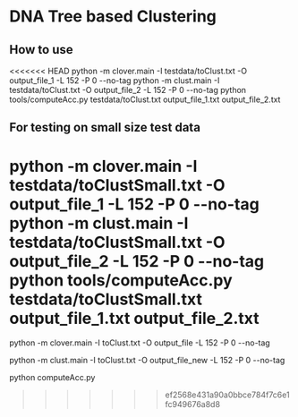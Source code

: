 # DNA Tree based Clustering
 
## How to use
<<<<<<< HEAD
python -m clover.main -I testdata/toClust.txt -O output_file_1 -L 152 -P 0 --no-tag
python -m clust.main -I testdata/toClust.txt -O output_file_2 -L 152 -P 0 --no-tag
python tools/computeAcc.py testdata/toClust.txt output_file_1.txt output_file_2.txt

## For testing on small size test data
python -m clover.main -I testdata/toClustSmall.txt -O output_file_1 -L 152 -P 0 --no-tag
python -m clust.main -I testdata/toClustSmall.txt -O output_file_2 -L 152 -P 0 --no-tag
python tools/computeAcc.py testdata/toClustSmall.txt output_file_1.txt output_file_2.txt
=======
python -m clover.main -I toClust.txt -O output_file -L 152 -P 0 --no-tag

python -m clust.main -I toClust.txt -O output_file_new -L 152 -P 0 --no-tag

python computeAcc.py
>>>>>>> ef2568e431a90a0bbce784f7c6e1fc949676a8d8
